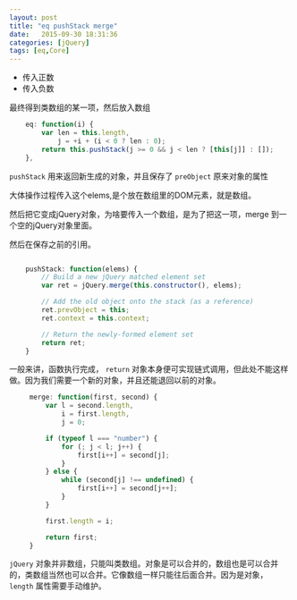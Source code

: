 ```yaml
---
layout: post
title: "eq pushStack merge"
date:   2015-09-30 18:31:36
categories: [jQuery]
tags: [eq,Core]
---
```




* 传入正数
* 传入负数

最终得到类数组的某一项，然后放入数组

```js
	eq: function(i) {
		var len = this.length,
			j = +i + (i < 0 ? len : 0);
		return this.pushStack(j >= 0 && j < len ? [this[j]] : []);
	},
```

`pushStack` 用来返回新生成的对象，并且保存了 `preObject` 原来对象的属性

大体操作过程传入这个elems,是个放在数组里的DOM元素，就是数组。

然后把它变成jQuery对象，为啥要传入一个数组，是为了把这一项，merge 到一个空的jQuery对象里面。

然后在保存之前的引用。

```js

	pushStack: function(elems) {
		// Build a new jQuery matched element set
		var ret = jQuery.merge(this.constructor(), elems);

		// Add the old object onto the stack (as a reference)
		ret.prevObject = this;
		ret.context = this.context;

		// Return the newly-formed element set
		return ret;
	}
```

一般来讲，函数执行完成， `return` 对象本身便可实现链式调用，但此处不能这样做。因为我们需要一个新的对象，并且还能退回以前的对象。

```js
	 merge: function(first, second) {
		 var l = second.length,
			 i = first.length,
			 j = 0;

		 if (typeof l === "number") {
			 for (; j < l; j++) {
				 first[i++] = second[j];
			 }
		 } else {
			 while (second[j] !== undefined) {
				 first[i++] = second[j++];
			 }
		 }

		 first.length = i;

		 return first;
	 }
```

`jQuery` 对象并非数组，只能叫类数组。对象是可以合并的，数组也是可以合并的，类数组当然也可以合并。它像数组一样只能往后面合并。因为是对象， `length` 属性需要手动维护。













